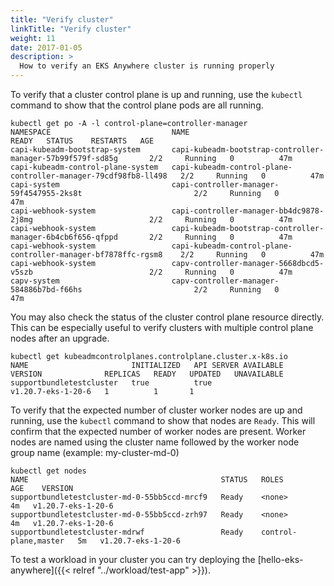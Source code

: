 ```yaml
---
title: "Verify cluster"
linkTitle: "Verify cluster"
weight: 11
date: 2017-01-05
description: >
  How to verify an EKS Anywhere cluster is running properly
---
```

To verify that a cluster control plane is up and running, use the `kubectl` command to show that the control plane pods are all running.

```
kubectl get po -A -l control-plane=controller-manager
NAMESPACE                           NAME                                                             READY   STATUS    RESTARTS   AGE
capi-kubeadm-bootstrap-system       capi-kubeadm-bootstrap-controller-manager-57b99f579f-sd85g       2/2     Running   0          47m
capi-kubeadm-control-plane-system   capi-kubeadm-control-plane-controller-manager-79cdf98fb8-ll498   2/2     Running   0          47m
capi-system                         capi-controller-manager-59f4547955-2ks8t                         2/2     Running   0          47m
capi-webhook-system                 capi-controller-manager-bb4dc9878-2j8mg                          2/2     Running   0          47m
capi-webhook-system                 capi-kubeadm-bootstrap-controller-manager-6b4cb6f656-qfppd       2/2     Running   0          47m
capi-webhook-system                 capi-kubeadm-control-plane-controller-manager-bf7878ffc-rgsm8    2/2     Running   0          47m
capi-webhook-system                 capv-controller-manager-5668dbcd5-v5szb                          2/2     Running   0          47m
capv-system                         capv-controller-manager-584886b7bd-f66hs                         2/2     Running   0          47m

```

You may also check the status of the cluster control plane resource directly. 
This can be especially useful to verify clusters with multiple control plane nodes after an upgrade.
```
kubectl get kubeadmcontrolplanes.controlplane.cluster.x-k8s.io
NAME                       INITIALIZED   API SERVER AVAILABLE   VERSION              REPLICAS   READY   UPDATED   UNAVAILABLE
supportbundletestcluster   true          true                   v1.20.7-eks-1-20-6   1          1       1
```

To verify that the expected number of cluster worker nodes are up and running, use the `kubectl` command to show that nodes are `Ready`.
This will confirm that the expected number of worker nodes are present.
Worker nodes are named using the cluster name followed by the worker node group name (example: my-cluster-md-0)
```
kubectl get nodes
NAME                                           STATUS   ROLES                  AGE    VERSION
supportbundletestcluster-md-0-55bb5ccd-mrcf9   Ready    <none>                 4m   v1.20.7-eks-1-20-6
supportbundletestcluster-md-0-55bb5ccd-zrh97   Ready    <none>                 4m   v1.20.7-eks-1-20-6
supportbundletestcluster-mdrwf                 Ready    control-plane,master   5m   v1.20.7-eks-1-20-6
```


To test a workload in your cluster you can try deploying the [hello-eks-anywhere]({{< relref "../workload/test-app" >}}).